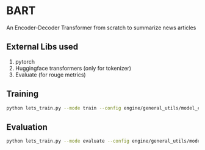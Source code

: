 # BART
An Encoder-Decoder Transformer from scratch to summarize news articles

## External Libs used 
1. pytorch 
2. Huggingface transformers (only for tokenizer)
3. Evaluate (for rouge metrics)

## Training 

```bash
python lets_train.py --mode train --config engine/general_utils/model_config.yaml
```

## Evaluation 

```bash
python lets_train.py --mode evaluate --config engine/general_utils/model_config.yaml --checkpoint <path_to_checkpoint>
```

